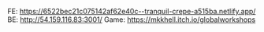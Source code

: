 FE: https://6522bec21c075142af62e40c--tranquil-crepe-a515ba.netlify.app/
BE: http://54.159.116.83:3001/
Game: https://mkkhell.itch.io/globalworkshops
